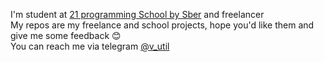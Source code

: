 I'm student at [21 programming School by Sber](https://21-school.ru/?ysclid=la9h7wxyre933912493) and freelancer <br>
My repos are my freelance and school projects, hope you'd like them and give me some feedback 😊<br>
You can reach me via telegram [@v_util](https://t.me/v_util) 
<!---and on the freelance [platform](https://freelance.ru/mmat16)--->
<!---
mmat16/mmat16 is a ✨ special ✨ repository because its `README.md` (this file) appears on your GitHub profile.
You can click the Preview link to take a look at your changes.
--->
